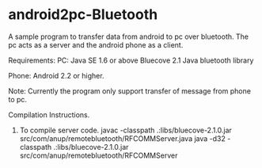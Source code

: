 android2pc-Bluetooth
====================

A sample program to transfer data from android to pc over bluetooth. 
The pc acts as a server and the android phone as a client.

Requirements:
PC: Java SE 1.6 or above
    Bluecove 2.1 Java bluetooth library
    
Phone: Android 2.2 or higher.

Note:
Currently the program only support transfer of message from phone to pc.

Compilation Instructions.

1. To compile server code.
   javac -classpath .:libs/bluecove-2.1.0.jar src/com/anup/remotebluetooth/RFCOMMServer.java
   java -d32 -classpath .:libs/bluecove-2.1.0.jar src/com/anup/remotebluetooth/RFCOMMServer